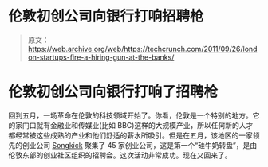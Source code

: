 # 伦敦初创公司向银行打响招聘枪

> 原文：<https://web.archive.org/web/https://techcrunch.com/2011/09/26/london-startups-fire-a-hiring-gun-at-the-banks/>

# 伦敦初创公司向银行打响了招聘枪

回到五月，一场革命在伦敦的科技领域开始了。你看，伦敦是一个特别的地方。它的家门口就有金融业和传媒业(比如 BBC)这样的大规模产业，所以任何新的人才都经常被这些成熟的产业和他们舒适的薪水所吸引。但是在五月，该地区的一家领先的创业公司 [Songkick](https://web.archive.org/web/20221005175321/http://songkick.com/) 聚集了 45 家创业公司，这是第一个“硅牛奶转盘”，是由伦敦东部的创业社区组织的招聘会。这次活动非常成功。现在又回来了。